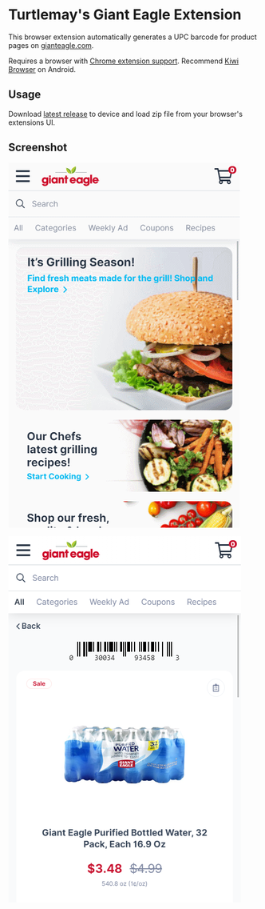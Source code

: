 # Turtlemay's Giant Eagle Extension

This browser extension automatically generates a UPC barcode for product pages on [gianteagle.com](https://gianteagle.com).

Requires a browser with [Chrome extension support](https://developer.chrome.com/docs/multidevice/faq/#does-chrome-for-android-support-apps-and-extensions). Recommend [Kiwi Browser](https://play.google.com/store/apps/details?id=com.kiwibrowser.browser) on Android.

## Usage

Download [latest release](https://github.com/turtlemay-gianteagle/gianteagle-web/releases) to device and load zip file from your browser's extensions UI.

## Screenshot

![](/capture.gif)

![screenshot](/screenshot.png)
